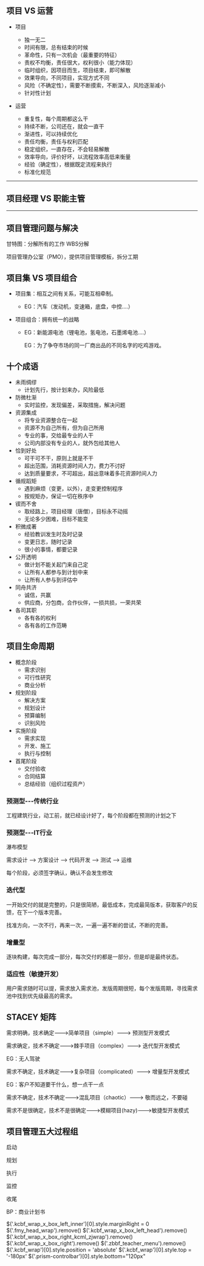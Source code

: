 ## 项目 VS 运营

+ 项目
  + 独一无二
  + 时间有限，总有结束的时候
  + 革命性，只有一次机会（最重要的特征）
  + 责权不均衡，责任很大，权利很小（能力体现）
  + 临时组织，因项目而生，项目结束，即可解散
  + 效果导向，不同项目，实现方式不同
  + 风险（不确定性），需要不断摸索，不断深入，风险逐渐减小
  + 针对性计划

+ 运营
  + 重复性，每个周期都这么干
  + 持续不断，公司还在，就会一直干
  + 渐进性，可以持续优化
  + 责任均衡，责任与权利匹配
  + 稳定组织，一直存在，不会轻易解散
  + 效率导向，评价好坏，以流程效率高低来衡量
  + 经验（确定性），根据既定流程来执行
  + 标准化规范

------

## 项目经理 VS 职能主管

------

## 项目管理问题与解决

甘特图：分解所有的工作 WBS分解

项目管理办公室（PMO），提供项目管理模板，拆分工期



## 项目集 VS 项目组合

+ 项目集：相互之间有关系，可能互相牵制。

  + EG：汽车（发动机，变速箱，底盘，中控....）

+ 项目组合：拥有统一的战略

  + EG：新能源电池（锂电池，氢电池，石墨烯电池....）

    EG：为了争夺市场的同一厂商出品的不同名字的吃鸡游戏。

## 十个成语

+ 未雨绸缪
  + 计划先行，按计划来办，风险最低
+ 防微杜渐
  + 实时监控，发现偏差，采取措施，解决问题
+ 资源集成
  + 将专业资源整合在一起
  + 资源不为自己所有，但为自己所用
  + 专业的事，交给最专业的人干
  + 公司内部没有专业的人，就外包给其他人
+ 恰到好处
  + 可干可不干，原则上就是不干
  + 超出范围，消耗资源时间人力，费力不讨好
  + 达到质量要求，不可超出，超出意味着多花资源时间人力
+ 循规蹈矩
  + 遇到麻烦（变更，以外），走变更控制程序
  + 按规矩办，保证一切在秩序中
+ 锲而不舍
  + 取经路上，项目经理（唐僧），目标永不动摇
  + 无论多少困难，目标不能变
+ 积微成著
  + 经验教训发生时及时记录
  + 变更日志，随时记录
  + 很小的事情，都要记录
+ 公开透明
  + 做计划不能关起门来自己定
  + 让所有人都参与到计划中来
  + 让所有人参与到评估中
+ 同舟共济
  + 诚信，共赢
  + 供应商，分包商，合作伙伴，一损共损，一荣共荣
+ 各司其职
  + 各有各的权利
  + 各有各的工作范畴

## 项目生命周期

+ 概念阶段
  + 需求识别
  + 可行性研究
  + 商业分析
+ 规划阶段
  + 解决方案
  + 规划设计
  + 预算编制
  + 识别风险
+ 实施阶段
  + 需求实现
  + 开发、施工
  + 执行与控制
+ 首尾阶段
  + 交付验收
  + 合同结算
  + 总结经验（组织过程资产）

### 预测型---传统行业

工程建筑行业，动工前，就已经设计好了，每个阶段都在预测的计划之下

### 预测型---IT行业

瀑布模型

需求设计 --> 方案设计 --> 代码开发 --> 测试 --> 运维

每个阶段，必须签字确认，确认不会发生修改

### 迭代型

一开始交付的就是完整的，只是很简陋，最低成本，完成最简版本，获取客户的反馈，在下一个版本完善。

找准方向，一次不行，再来一次，一遍一遍不断的尝试，不断的完善。

### 增量型

逐块构建，每次完成一部分，每次交付的都是一部分，但是却是最终状态。

### 适应性（敏捷开发）

用户需求随时可以提，需求放入需求池，发版周期很短，每个发版周期，寻找需求池中找到优先级最高的需求。



## STACEY 矩阵

需求明确，技术确定--->简单项目（simple）---> 预测型开发模式

需求确定，技术不确定--->棘手项目（complex）---> 迭代型开发模式

EG：无人驾驶

需求不确定，技术确定--->复杂项目（complicated）---> 增量型开发模式

EG：客户不知道要干什么，想一点干一点

需求不确定，技术不确定--->混乱项目（chaotic）---> 敬而远之，不要碰

需求不是很确定，技术不是很确定--->模糊项目(hazy)--->敏捷型开发模式

## 项目管理五大过程组

启动

规划

执行

监控

收尾





BP：商业计划书

$('.kcbf_wrap_x_box_left_inner')[0].style.marginRight = 0
$('.fmy_head_wrap').remove()
$('.kcbf_wrap_x_box_left_head').remove()
$('.kcbf_wrap_x_box_right_kcml_zjwrap').remove()
$('.kcbf_wrap_x_box_right').remove()
$('.zbbf_teacher_menu').remove()
$('.kcbf_wrap')[0].style.position = 'absolute'
$('.kcbf_wrap')[0].style.top = '-180px'
$('.prism-controlbar')[0].style.bottom="120px"

